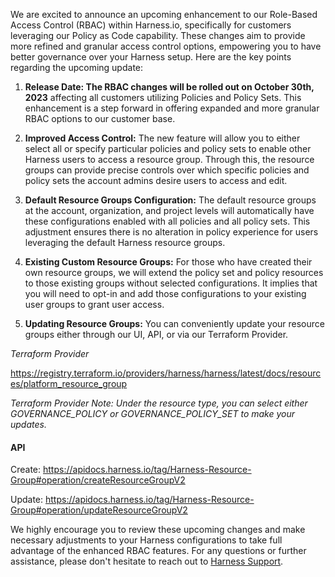 <!-- 

## Upcoming Role-Based Access Control Enhancements for Harness Customers Utilizing Policy as Code Capability

-->

We are excited to announce an upcoming enhancement to our Role-Based Access Control (RBAC) within Harness.io, specifically for customers leveraging our Policy as Code capability. These changes aim to provide more refined and granular access control options, empowering you to have better governance over your Harness setup. Here are the key points regarding the upcoming update:

1. **Release Date: The RBAC changes will be rolled out on October 30th, 2023** affecting all customers utilizing Policies and Policy Sets. This enhancement is a step forward in offering expanded and more granular RBAC options to our customer base.

2. **Improved Access Control:** The new feature will allow you to either select all or specify particular policies and policy sets to enable other Harness users to access a resource group. Through this, the resource groups can provide precise controls over which specific policies and policy sets the account admins desire users to access and edit.

3. **Default Resource Groups Configuration:** The default resource groups at the account, organization, and project levels will automatically have these configurations enabled with all policies and all policy sets. This adjustment ensures there is no alteration in policy experience for users leveraging the default Harness resource groups.

4. **Existing Custom Resource Groups:** For those who have created their own resource groups, we will extend the policy set and policy resources to those existing groups without selected configurations. It implies that you will need to opt-in and add those configurations to your existing user groups to grant user access.

5. **Updating Resource Groups:** You can conveniently update your resource groups either through our UI, API, or via our Terraform Provider.

_Terraform Provider_

https://registry.terraform.io/providers/harness/harness/latest/docs/resources/platform_resource_group  

_Terraform Provider Note: Under the resource type, you can select either GOVERNANCE_POLICY or GOVERNANCE_POLICY_SET to make your updates._


#### API 

Create: https://apidocs.harness.io/tag/Harness-Resource-Group#operation/createResourceGroupV2 

Update: https://apidocs.harness.io/tag/Harness-Resource-Group#operation/updateResourceGroupV2 

We highly encourage you to review these upcoming changes and make necessary adjustments to your Harness configurations to take full advantage of the enhanced RBAC features. For any questions or further assistance, please don't hesitate to reach out to [Harness Support](mailto:support@harness.io).
